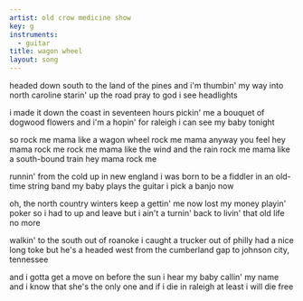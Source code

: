 ```yaml
---
artist: old crow medicine show
key: g
instruments:
  - guitar
title: wagon wheel
layout: song
---
```

headed down south to the land of the pines
and i'm thumbin' my way into north caroline
starin' up the road
pray to god i see headlights

i made it down the coast in seventeen hours
pickin' me a bouquet of dogwood flowers
and i'm a hopin' for raleigh
i can see my baby tonight

so rock me mama like a wagon wheel
rock me mama anyway you feel
hey mama rock me
rock me mama like the wind and the rain
rock me mama like a south-bound train
hey mama rock me

runnin' from the cold up in new england
i was born to be a fiddler in an old-time string band
my baby plays the guitar
i pick a banjo now

oh, the north country winters keep a gettin' me now
lost my money playin' poker so i had to up and leave
but i ain't a turnin' back
to livin' that old life no more

walkin' to the south out of roanoke
i caught a trucker out of philly
had a nice long toke
but he's a headed west from the cumberland gap
to johnson city, tennessee

and i gotta get a move on before the sun
i hear my baby callin' my name
and i know that she's the only one
and if i die in raleigh
at least i will die free